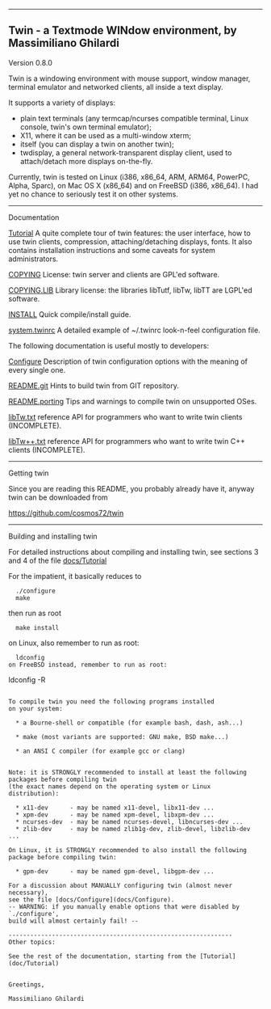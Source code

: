 --------------------------------------------------------------
Twin - a Textmode WINdow environment, by Massimiliano Ghilardi
--------------------------------------------------------------

Version 0.8.0

Twin is a windowing environment with mouse support, window manager,
terminal emulator and networked clients, all inside a text display.

It supports a variety of displays:
* plain text terminals (any termcap/ncurses compatible terminal,
  Linux console, twin's own terminal emulator);
* X11, where it can be used as a multi-window xterm;
* itself (you can display a twin on another twin);
* twdisplay, a general network-transparent display client, used
  to attach/detach more displays on-the-fly.

Currently, twin is tested on Linux (i386, x86_64, ARM, ARM64, PowerPC, Alpha, Sparc),
on Mac OS X (x86_64) and on FreeBSD (i386, x86_64).
I had yet no chance to seriously test it on other systems.

--------------------------------------------------------------

Documentation

[Tutorial](docs/Tutorial)
	A quite complete tour of twin features: the user interface,
	how to use twin clients, compression, attaching/detaching
	displays, fonts. It also contains installation instructions
	and some caveats for system administrators.

[COPYING](COPYING)
	License: twin server and clients are GPL'ed software.

[COPYING.LIB](COPYING.LIB)
	Library license: the libraries libTutf, libTw, libTT
	are LGPL'ed software.

[INSTALL](INSTALL)
	Quick compile/install guide.

[system.twinrc](system.twinrc)
	A detailed example of ~/.twinrc look-n-feel configuration file.

The following documentation is useful mostly to developers:

[Configure](docs/Configure)
	Description of twin configuration options with the meaning
	of every single one.

[README.git](README.git)
	Hints to build twin from GIT repository.

[README.porting](README.porting)
	Tips and warnings to compile twin on unsupported OSes.

[libTw.txt](docs/libTw.txt)
	reference API for programmers who want to write twin clients (INCOMPLETE).
		
[libTw++.txt](docs/libTw++.txt)
	reference API for programmers who want to write	twin C++ clients (INCOMPLETE).

--------------------------------------------------------------
Getting twin


Since you are reading this README, you probably already have it,
anyway twin can be downloaded from

https://github.com/cosmos72/twin

--------------------------------------------------------------
Building and installing twin

For detailed instructions about compiling and installing twin,
see sections 3 and 4 of the file [docs/Tutorial](docs/Tutorial) 

For the impatient, it basically reduces to
```
  ./configure
  make
```
then run as root
```
  make install
```
on Linux, also remember to run as root:
```
  ldconfig
on FreeBSD instead, remember to run as root:
```
  ldconfig -R
```

To compile twin you need the following programs installed
on your system:
	
  * a Bourne-shell or compatible (for example bash, dash, ash...)
  
  * make (most variants are supported: GNU make, BSD make...)

  * an ANSI C compiler (for example gcc or clang)


Note: it is STRONGLY recommended to install at least the following packages before compiling twin
(the exact names depend on the operating system or Linux distribution):

  * x11-dev      - may be named x11-devel, libx11-dev ...
  * xpm-dev      - may be named xpm-devel, libxpm-dev ...
  * ncurses-dev  - may be named ncurses-devel, libncurses-dev ...
  * zlib-dev     - may be named zlib1g-dev, zlib-devel, libzlib-dev ...

On Linux, it is STRONGLY recommended to also install the following package before compiling twin:

  * gpm-dev      - may be named gpm-devel, libgpm-dev ...

For a discussion about MANUALLY configuring twin (almost never necessary),
see the file [docs/Configure](docs/Configure).
-- WARNING: if you manually enable options that were disabled by `./configure',
build will almost certainly fail! --

--------------------------------------------------------------
Other topics:

See the rest of the documentation, starting from the [Tutorial](doc/Tutorial)


Greetings,

Massimiliano Ghilardi

